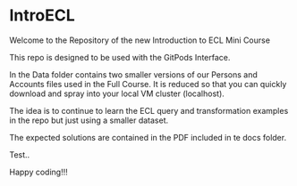 # IntroECL
Welcome to the Repository of the new Introduction to ECL Mini Course

This repo is designed to be used with the GitPods Interface.

In the Data folder contains two smaller versions of our Persons and Accounts files used in the Full Course. It is reduced so that you can quickly download and spray into your local VM cluster (localhost).

The idea is to continue to learn the ECL query and transformation examples in the repo but just using a smaller dataset.

The expected solutions are contained in the PDF included in te docs folder.

Test..

Happy coding!!!
